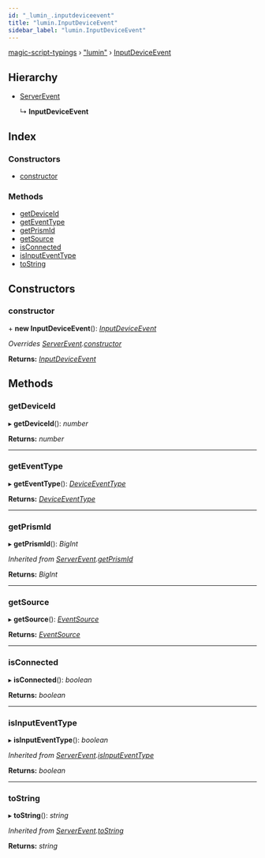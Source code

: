 ```yaml
---
id: "_lumin_.inputdeviceevent"
title: "lumin.InputDeviceEvent"
sidebar_label: "lumin.InputDeviceEvent"
---
```


[magic-script-typings](../index.md) › [&quot;lumin&quot;](../modules/_lumin_.md) › [InputDeviceEvent](_lumin_.inputdeviceevent.md)

## Hierarchy

* [ServerEvent](_lumin_.serverevent.md)

  ↳ **InputDeviceEvent**

## Index

### Constructors

* [constructor](_lumin_.inputdeviceevent.md#constructor)

### Methods

* [getDeviceId](_lumin_.inputdeviceevent.md#getdeviceid)
* [getEventType](_lumin_.inputdeviceevent.md#geteventtype)
* [getPrismId](_lumin_.inputdeviceevent.md#getprismid)
* [getSource](_lumin_.inputdeviceevent.md#getsource)
* [isConnected](_lumin_.inputdeviceevent.md#isconnected)
* [isInputEventType](_lumin_.inputdeviceevent.md#isinputeventtype)
* [toString](_lumin_.inputdeviceevent.md#tostring)

## Constructors

###  constructor

\+ **new InputDeviceEvent**(): *[InputDeviceEvent](_lumin_.inputdeviceevent.md)*

*Overrides [ServerEvent](_lumin_.serverevent.md).[constructor](_lumin_.serverevent.md#constructor)*

**Returns:** *[InputDeviceEvent](_lumin_.inputdeviceevent.md)*

## Methods

###  getDeviceId

▸ **getDeviceId**(): *number*

**Returns:** *number*

___

###  getEventType

▸ **getEventType**(): *[DeviceEventType](../enums/_lumin_.input.deviceeventtype.md)*

**Returns:** *[DeviceEventType](../enums/_lumin_.input.deviceeventtype.md)*

___

###  getPrismId

▸ **getPrismId**(): *BigInt*

*Inherited from [ServerEvent](_lumin_.serverevent.md).[getPrismId](_lumin_.serverevent.md#getprismid)*

**Returns:** *BigInt*

___

###  getSource

▸ **getSource**(): *[EventSource](../enums/_lumin_.input.eventsource.md)*

**Returns:** *[EventSource](../enums/_lumin_.input.eventsource.md)*

___

###  isConnected

▸ **isConnected**(): *boolean*

**Returns:** *boolean*

___

###  isInputEventType

▸ **isInputEventType**(): *boolean*

*Inherited from [ServerEvent](_lumin_.serverevent.md).[isInputEventType](_lumin_.serverevent.md#isinputeventtype)*

**Returns:** *boolean*

___

###  toString

▸ **toString**(): *string*

*Inherited from [ServerEvent](_lumin_.serverevent.md).[toString](_lumin_.serverevent.md#tostring)*

**Returns:** *string*